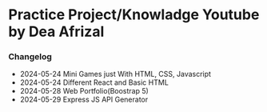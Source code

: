 # Practice Project/Knowladge Youtube by Dea Afrizal

### Changelog
- 2024-05-24 Mini Games just With HTML, CSS, Javascript
- 2024-05-24 Different React and Basic HTML
- 2024-05-28 Web Portfolio(Boostrap 5)
- 2024-05-29 Express JS API Generator
